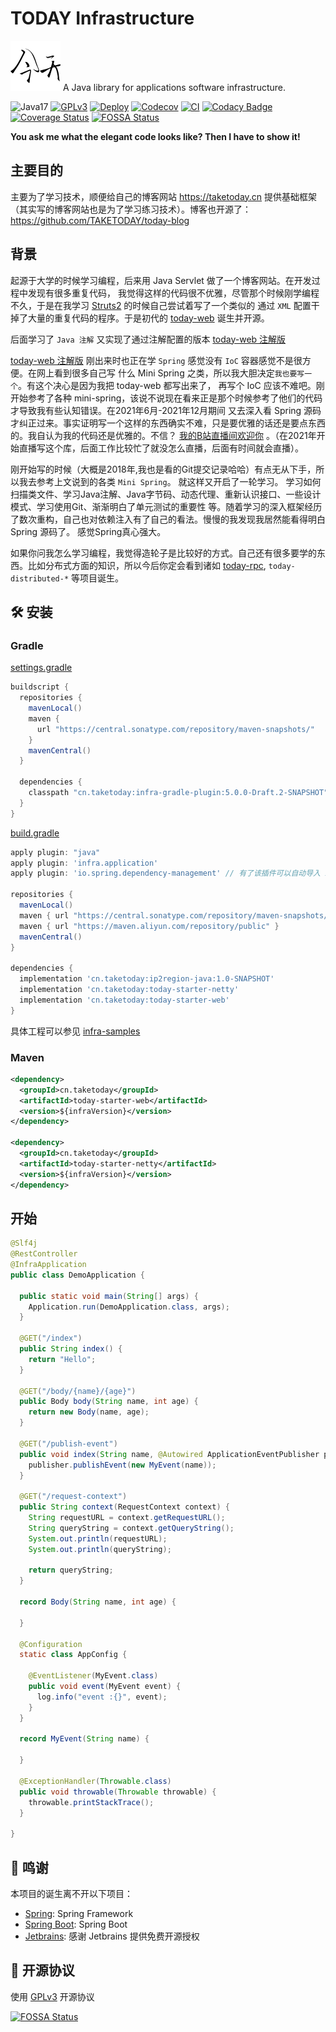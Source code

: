 # TODAY Infrastructure

![Logo](./logo.svg) A Java library for applications software infrastructure.


![Java17](https://img.shields.io/badge/JDK-17+-success.svg)
[![GPLv3](https://img.shields.io/badge/License-GPLv3-blue.svg)](./LICENSE)
[![Deploy](https://github.com/TAKETODAY/today-infrastructure/actions/workflows/deploy-snapshots.yml/badge.svg)](https://github.com/TAKETODAY/today-infrastructure/actions/workflows/deploy-snapshots.yml)
[![Codecov](https://github.com/TAKETODAY/today-infrastructure/actions/workflows/codecov.yaml/badge.svg)](https://github.com/TAKETODAY/today-infrastructure/actions/workflows/codecov.yaml)
[![CI](https://github.com/TAKETODAY/today-infrastructure/actions/workflows/ci.yaml/badge.svg)](https://github.com/TAKETODAY/today-infrastructure/actions/workflows/ci.yaml)
[![Codacy Badge](https://app.codacy.com/project/badge/Grade/3ad5eed64065496fba9244d149820f67)](https://app.codacy.com/gh/TAKETODAY/today-infrastructure/dashboard?utm_source=gh&utm_medium=referral&utm_content=&utm_campaign=Badge_grade)
[![Coverage Status](https://codecov.io/gh/TAKETODAY/today-infrastructure/branch/master/graph/badge.svg?token=OUMKSYNTDC)](https://codecov.io/gh/TAKETODAY/today-infrastructure)
[![FOSSA Status](https://app.fossa.com/api/projects/git%2Bgithub.com%2FTAKETODAY%2Ftoday-infrastructure.svg?type=shield)](https://app.fossa.com/projects/git%2Bgithub.com%2FTAKETODAY%2Ftoday-infrastructure?ref=badge_shield)

**You ask me what the elegant code looks like? Then I have to show it!**

## 主要目的

主要为了学习技术，顺便给自己的博客网站 https://taketoday.cn
提供基础框架（其实写的博客网站也是为了学习练习技术）。博客也开源了：https://github.com/TAKETODAY/today-blog

## 背景

起源于大学的时候学习编程，后来用 Java Servlet 做了一个博客网站。在开发过程中发现有很多重复代码，
我觉得这样的代码很不优雅，尽管那个时候刚学编程不久，于是在我学习 [Struts2](https://struts.apache.org/) 的时候自己尝试着写了一个类似的
通过 `XML` 配置干掉了大量的重复代码的程序。于是初代的 [today-web](https://gitee.com/I-TAKE-TODAY/today-web/tree/v1.1.1/) 诞生并开源。

后面学习了 `Java 注解` 又实现了通过注解配置的版本 [today-web 注解版](https://gitee.com/I-TAKE-TODAY/today-web/tree/2.1.x/)

[today-web 注解版](https://gitee.com/I-TAKE-TODAY/today-web/tree/2.1.x/) 刚出来时也正在学 `Spring` 感觉没有 `IoC`
容器感觉不是很方便。在网上看到很多自己写 什么 Mini Spring 之类，所以我大胆决定`我也要写一个`。有这个决心是因为我把 today-web 都写出来了，
再写个 IoC 应该不难吧。刚开始参考了各种 mini-spring，该说不说现在看来正是那个时候参考了他们的代码才导致我有些认知错误。在2021年6月-2021年12月期间
又去深入看 Spring 源码才纠正过来。事实证明写一个这样的东西确实不难，只是要优雅的话还是要点东西的。我自认为我的代码还是优雅的。不信？
[我的B站直播间欢迎你](https://live.bilibili.com/22702726) 。（在2021年开始直播写这个库，后面工作比较忙了就没怎么直播，后面有时间就会直播）。

刚开始写的时候（大概是2018年,我也是看的Git提交记录哈哈）有点无从下手，所以我去参考上文说到的各类 `Mini Spring`。 就这样又开启了一轮学习。
学习如何扫描类文件、学习Java注解、Java字节码、动态代理、重新认识接口、一些设计模式、学习使用Git、渐渐明白了单元测试的重要性
等。随着学习的深入框架经历了数次重构，自己也对依赖注入有了自己的看法。慢慢的我发现我居然能看得明白 Spring 源码了。 感觉Spring真心强大。

如果你问我怎么学习编程，我觉得造轮子是比较好的方式。自己还有很多要学的东西。比如分布式方面的知识，所以今后你定会看到诸如
[today-rpc](https://github.com/TAKETODAY/today-rpc), `today-distributed-*` 等项目诞生。

## 🛠️ 安装

### Gradle

[settings.gradle](./infra-samples/settings.gradle)

```groovy
buildscript {
  repositories {
    mavenLocal()
    maven {
      url "https://central.sonatype.com/repository/maven-snapshots/"
    }
    mavenCentral()
  }

  dependencies {
    classpath "cn.taketoday:infra-gradle-plugin:5.0.0-Draft.2-SNAPSHOT"
  }
}

```

[build.gradle](./infra-samples/build.gradle)

```groovy
apply plugin: "java"
apply plugin: 'infra.application'
apply plugin: 'io.spring.dependency-management' // 有了该插件可以自动导入 infra-dependencies

repositories {
  mavenLocal()
  maven { url "https://central.sonatype.com/repository/maven-snapshots/" }
  maven { url "https://maven.aliyun.com/repository/public" }
  mavenCentral()
}

dependencies {
  implementation 'cn.taketoday:ip2region-java:1.0-SNAPSHOT'
  implementation 'cn.taketoday:today-starter-netty'
  implementation 'cn.taketoday:today-starter-web'
}

```

具体工程可以参见 [infra-samples](./infra-samples)

### Maven
```xml
<dependency>
  <groupId>cn.taketoday</groupId>
  <artifactId>today-starter-web</artifactId>
  <version>${infraVersion}</version>
</dependency>

<dependency>
  <groupId>cn.taketoday</groupId>
  <artifactId>today-starter-netty</artifactId>
  <version>${infraVersion}</version>
</dependency>
```

## 开始

```java
@Slf4j
@RestController
@InfraApplication
public class DemoApplication {

  public static void main(String[] args) {
    Application.run(DemoApplication.class, args);
  }

  @GET("/index")
  public String index() {
    return "Hello";
  }

  @GET("/body/{name}/{age}")
  public Body body(String name, int age) {
    return new Body(name, age);
  }

  @GET("/publish-event")
  public void index(String name, @Autowired ApplicationEventPublisher publisher) {
    publisher.publishEvent(new MyEvent(name));
  }

  @GET("/request-context")
  public String context(RequestContext context) {
    String requestURL = context.getRequestURL();
    String queryString = context.getQueryString();
    System.out.println(requestURL);
    System.out.println(queryString);

    return queryString;
  }

  record Body(String name, int age) {

  }

  @Configuration
  static class AppConfig {

    @EventListener(MyEvent.class)
    public void event(MyEvent event) {
      log.info("event :{}", event);
    }
  }

  record MyEvent(String name) {
    
  }

  @ExceptionHandler(Throwable.class)
  public void throwable(Throwable throwable) {
    throwable.printStackTrace();
  }

}
```

## 🙏 鸣谢

本项目的诞生离不开以下项目：

* [Spring](https://github.com/spring-projects/spring-framework): Spring Framework
* [Spring Boot](https://github.com/spring-projects/spring-boot): Spring Boot
* [Jetbrains](https://www.jetbrains.com/?from=https://github.com/TAKETODAY/today-infrastructure): 感谢 Jetbrains 提供免费开源授权

## 📄 开源协议

使用 [GPLv3](https://github.com/TAKETODAY/today-infrastructure/blob/master/LICENSE) 开源协议

[![FOSSA Status](https://app.fossa.com/api/projects/git%2Bgithub.com%2FTAKETODAY%2Ftoday-infrastructure.svg?type=large)](https://app.fossa.com/projects/git%2Bgithub.com%2FTAKETODAY%2Ftoday-infrastructure?ref=badge_large)
